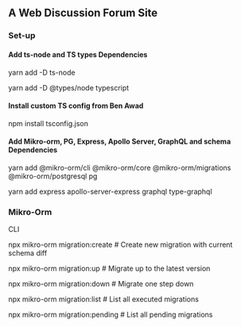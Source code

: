 ﻿## A Web Discussion Forum Site

### Set-up

#### Add ts-node and TS types Dependencies

yarn add -D ts-node  
   
yarn add -D @types/node typescript   
  
#### Install custom TS config from Ben Awad

npm install tsconfig.json   
   
#### Add Mikro-orm, PG, Express, Apollo Server, GraphQL and schema Dependencies

yarn add @mikro-orm/cli @mikro-orm/core @mikro-orm/migrations @mikro-orm/postgresql pg    
    
yarn add express apollo-server-express graphql type-graphql   
    
  
### Mikro-Orm

CLI    

npx mikro-orm migration:create   # Create new migration with current schema diff    

npx mikro-orm migration:up       # Migrate up to the latest version    

npx mikro-orm migration:down     # Migrate one step down    

npx mikro-orm migration:list     # List all executed migrations    

npx mikro-orm migration:pending  # List all pending migrations    
